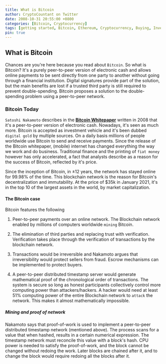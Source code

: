 ```yaml
---
title: What is Bitcoin
author: CryptoCountant on Twitter
date: 2008-10-31 20:55:00 +0800
categories: [Bitcoin, Cryptocurrency]
tags: [getting started, Bitcoin, Ethereum, Cryptocurrency, Buying, Investing]
pin: true
---
```



## What is Bitcoin

Chances are you're here because you read about `Bitcoin`. So what is Bitcoin?
It's a purely peer-to-peer version of electronic cash and allows online payments to be sent directly from one party to another without going through a financial institution. Digital signatures provide part of the solution, but the main benefits are lost if a trusted third party is still required to prevent double-spending. Bitcoin proposes a solution to the double-spending problem using a peer-to-peer network.

### Bitcoin Today

`Satoshi Nakamoto` describes in the [**Bitcoin Whitepaper**](https://bitcoin.org/bitcoin.pdf) written in 2008 that it's a peer-to-peer version of electronic cash. Nowadays, it's seen as much more. Bitcoin is accepted as investment vehicle and it's been dubbed `digital gold` by multiple sources. On a daily basis millions of people worldwide use Bitcoin to send and receive payments. Since the release of the Bitcoin whitepaper, (mobile) internet has changed everything the way we work and do business. Traditional finance and the printing of `fiat money` however has only accelerated, a fact that analysts describe as a reason for the success of Bitcoin, reflected by it's price.

Since the inception of Bitcoin, in ±12 years, the network has stayed online for 99.98% of the time. This blockchain network is the reason for Bitcoin's decentralization and immutability. At the price of $35k in January 2021, it's in the top 10 of the largest assets in the world, by market capitalization.

#### The Bitcoin case

Bitcoin features the following

1. Peer-to-peer payments over an online network. The Blockchain network enabled by millions of computers worldwide `mining` Bitcoin.

2. The elimination of third parties and replacing trust with verification. Verification takes place through the verification of transactions by the blockchain network.

3. Transactions would be irreversible and Nakamoto argues that irreversibility would protect sellers from fraud. Escrow mechanisms can be implemented to protect buyers.

4. A peer-to-peer distributed timestamp server would generate mathematical proof of the chronological order of transactions. The system is secure so long as honest participants collectively control more computing power than attackers/hackers. A hacker would need at least 51% computing power of the entire Blockchain network to `attack` the network. This makes it almost mathematically impossible.

##### Mining and proof of network

Nakamoto says that proof-of-work is used to implement a peer-to-peer distributed timestamp network (mentioned above). The process scans for a value that when hashed, results in a certain numerical expression. The timestamp network must reconcile this value with a block's hash. CPU power is needed to satisfy the proof-of-work, and the block cannot be changed without redoing the work. Later blocks are chained after it, and to change the block would require redoing all the blocks after it.
